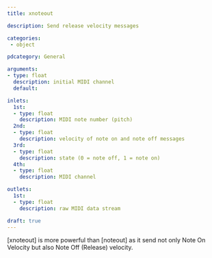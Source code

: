 ```yaml
---
title: xnoteout

description: Send release velocity messages

categories:
 - object

pdcategory: General

arguments:
- type: float
  description: initial MIDI channel
  default:

inlets:
  1st:
  - type: float
    description: MIDI note number (pitch)
  2nd:
  - type: float
    description: velocity of note on and note off messages
  3rd:
  - type: float
    description: state (0 = note off, 1 = note on)
  4th:
  - type: float
    description: MIDI channel

outlets:
  1st:
  - type: float
    description: raw MIDI data stream

draft: true
---
```


[xnoteout] is more powerful than [noteout] as it send not only Note On Velocity but also Note Off (Release) velocity.